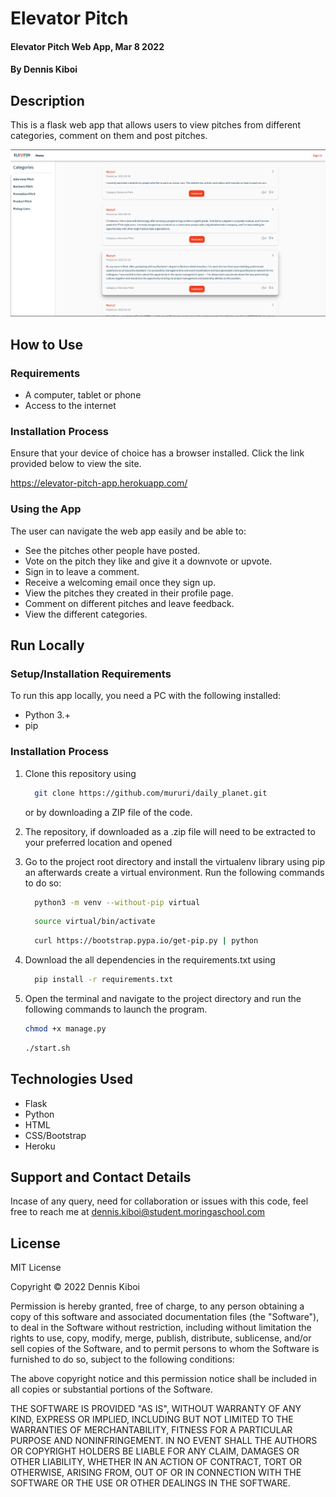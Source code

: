 # Elevator Pitch
#### Elevator Pitch Web App, Mar 8 2022 
#### By **Dennis Kiboi** 

## Description 
This is a flask web app that allows users to view pitches from different categories, comment on them and post pitches. 

![Elevator Pitch App](app/static/elevator_pitch_app.png)

## How to Use
### Requirements
* A computer, tablet or phone
* Access to the internet

### Installation Process 
Ensure that your device of choice has a browser installed.
Click the link provided below to view the site.

https://elevator-pitch-app.herokuapp.com/

### Using the App
The user can navigate the web app easily and be able to:
* See the pitches other people have posted.
* Vote on the pitch they like and give it a downvote or upvote.
* Sign in to leave a comment.
* Receive a welcoming email once they sign up.
* View the pitches they created in their profile page.
* Comment on different pitches and leave feedback.
* View the different categories.

## Run Locally
### Setup/Installation Requirements
To run this app locally, you need a PC with the following installed:
* Python 3.+
* pip

### Installation Process
1. Clone this repository using

    ```bash
      git clone https://github.com/mururi/daily_planet.git
    ```

    or by downloading a ZIP file of the code.
  
2. The repository, if downloaded as a .zip file will need to be extracted to your preferred location and opened
3. Go to the project root directory and install the virtualenv library using pip an afterwards create a virtual environment. Run the following commands to do so:

    ```bash
      python3 -m venv --without-pip virtual 
    ```

    ```bash
      source virtual/bin/activate
    ```

    ```bash
      curl https://bootstrap.pypa.io/get-pip.py | python
    ```
 
4. Download the all dependencies in the requirements.txt using

    ```bash
      pip install -r requirements.txt
    ```
5. Open the terminal and navigate to the project directory and run the following commands to launch the program.

    ```bash
    chmod +x manage.py
    ```
    ```bash
    ./start.sh
    ```

## Technologies Used
* Flask
* Python
* HTML
* CSS/Bootstrap
* Heroku

## Support and Contact Details
Incase of any query, need for collaboration or issues with this code, feel free to reach me at
dennis.kiboi@student.moringaschool.com

## License 
MIT License

Copyright &copy; 2022 Dennis Kiboi

Permission is hereby granted, free of charge, to any person obtaining a copy of this software and associated documentation files (the "Software"), to deal in the Software without restriction, including without limitation the rights to use, copy, modify, merge, publish, distribute, sublicense, and/or sell copies of the Software, and to permit persons to whom the Software is furnished to do so, subject to the following conditions:

The above copyright notice and this permission notice shall be included in all copies or substantial portions of the Software.

THE SOFTWARE IS PROVIDED "AS IS", WITHOUT WARRANTY OF ANY KIND, EXPRESS OR IMPLIED, INCLUDING BUT NOT LIMITED TO THE WARRANTIES OF MERCHANTABILITY, FITNESS FOR A PARTICULAR PURPOSE AND NONINFRINGEMENT. IN NO EVENT SHALL THE AUTHORS OR COPYRIGHT HOLDERS BE LIABLE FOR ANY CLAIM, DAMAGES OR OTHER LIABILITY, WHETHER IN AN ACTION OF CONTRACT, TORT OR OTHERWISE, ARISING FROM, OUT OF OR IN CONNECTION WITH THE SOFTWARE OR THE USE OR OTHER DEALINGS IN THE SOFTWARE.